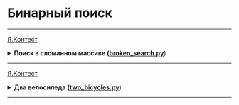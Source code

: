 # Бинарный поиск

---
[Я.Контест](https://contest.yandex.ru/contest/24735/problems/A/)

<details>
<summary>
<b>Поиск в сломанном массиве (<a href="broken_search.py">broken_search.py</a></b>)
</summary>

#### Условие

Алла ошиблась при копировании из одной структуры данных в другую.
Она хранила массив чисел в кольцевом буфере. Массив был отсортирован по возрастанию,
и в нём можно было найти элемент за логарифмическое время.
Алла скопировала данные из кольцевого буфера в обычный массив,
но сдвинула данные исходной отсортированной последовательности.
Теперь массив не является отсортированным.
Тем не менее, нужно обеспечить возможность находить в нем элемент за O(logn).
Можно предполагать, что в массиве только уникальные элементы. 

#### Формат ввода

Функция принимает массив натуральных чисел и искомое число k.
Длина массива не превосходит 10000. Элементы массива и число k не превосходят по значению 10000.
В примерах:
В первой строке записано число n –— длина массива.
Во второй строке записано положительное число k –— искомый элемент.
Далее в строку через пробел записано n натуральных чисел – элементы массива. 

#### Формат вывода

Функция должна вернуть индекс элемента, равного k,
если такой есть в массиве (нумерация с нуля). Если элемент не найден, функция должна вернуть −1.
Изменять массив нельзя.

#### Пример

<table>
  <tbody>
  <tr>
    <td><b>Ввод</b></td>
    <td><b>Вывод</b></td>
  </tr>
  <tr>
    <td valign="top">9<br>5<br>19 21 100 101 1 4 5 7 12</td>
  <td valign="top">6</td>
  </tr>
  </tbody>
</table>
<table>
  <tbody>
  <tr>
    <td><b>Ввод</b></td>
    <td><b>Вывод</b></td>
  </tr>
  <tr>
    <td valign="top">2<br>1<br>5 1</td>
  <td valign="top">1</td>
  </tr>
  </tbody>
</table>
</details>

---

[Я.Контест](https://contest.yandex.ru/contest/24734/problems/L/)

<details>
<summary>
<b>Два велосипеда (<a href="two_bicycles.py">two_bicycles.py</a></b>)
</summary>

#### Условие

Вася решил накопить денег на два одинаковых велосипеда — себе и сестре.
У Васи есть копилка, в которую каждый день он может добавлять деньги
(если, конечно, у него есть такая финансовая возможность). В процессе накопления Вася не вынимает деньги из копилки.
У вас есть информация о росте Васиных накоплений — сколько у Васи в копилке было денег в каждый из дней.
Ваша задача — по заданной стоимости велосипеда определить

первый день, в которой Вася смог бы купить один велосипед,
и первый день, в который Вася смог бы купить два велосипеда.

Решение должно работать за O(log n).

#### Формат ввода

В первой строке дано число дней n,
по которым велись наблюдения за Васиными накоплениями. 1 ≤ n ≤ 106.
В следующей строке записаны n целых неотрицательных чисел.
Числа идут в порядке неубывания. Каждое из чисел не превосходит 106.
В третьей строке записано целое положительное число s — стоимость велосипеда. 
Это число не превосходит 106.

#### Формат вывода

Нужно вывести два числа — номера дней по условию задачи.
Если необходимой суммы в копилке не нашлось, нужно вернуть -1 вместо номера дня.

#### Пример

<table>
  <tbody>
  <tr>
    <td><b>Ввод</b></td>
    <td><b>Вывод</b></td>
  </tr>
  <tr>
    <td valign="top">6<br>1 2 4 4 6 8<br>3</td>
  <td valign="top">3 5</td>
  </tr>
  </tbody>
</table>
<table>
  <tbody>
  <tr>
    <td><b>Ввод</b></td>
    <td><b>Вывод</b></td>
  </tr>
  <tr>
    <td valign="top">6<br>1 2 4 4 4 4<br>10</td>
  <td valign="top">-1 -1</td>
  </tr>
  </tbody>
</table>
</details>

---